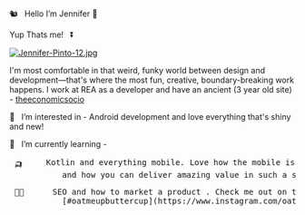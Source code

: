  🐿️  &nbsp; Hello  I’m Jennifer 🐼
 
  Yup Thats me!  &nbsp; ⏬
  
  [![Jennifer-Pinto-12.jpg](https://i.postimg.cc/1tz284R9/Jennifer-Pinto-12.jpg)](https://postimg.cc/SXwD5Sz5)

  I'm most comfortable in that weird, funky world between design and development—that's where the most fun, creative, boundary-breaking work happens. 
  I work at REA as a developer and have an ancient (3 year old site) - [theeconomicsocio](https://www.theeconomicsocio.com/)


👀  &nbsp; I’m interested in  - Android development and love everything that's shiny and new! 

🌱   &nbsp; I’m currently learning -
 <pre> 🛺  &nbsp;  Kotlin and everything mobile. Love how the mobile is so different from the 🕸️  &nbsp; 
           and how you can deliver amazing value in such a small screen.</pre>
 <pre> 🧑‍🚀   &nbsp;  SEO and how to market a product . Check me out on the gram 
           [#oatmeupbuttercup](https://www.instagram.com/oatmeupbuttercup/)
